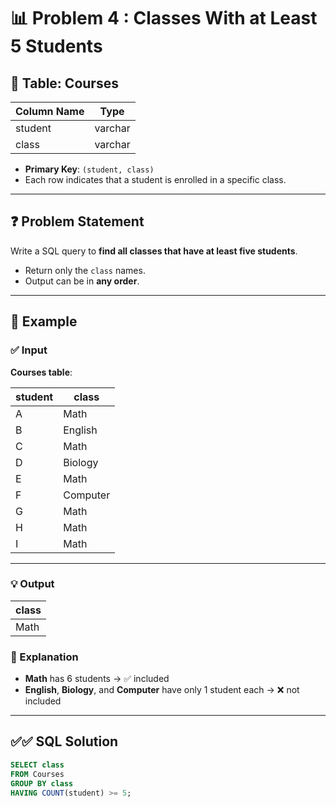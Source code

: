 # 📊 Problem 4 : Classes With at Least 5 Students

## 📝 Table: Courses

| Column Name | Type    |
|-------------|---------|
| student     | varchar |
| class       | varchar |

- **Primary Key**: `(student, class)`
- Each row indicates that a student is enrolled in a specific class.

---

## ❓ Problem Statement

Write a SQL query to **find all classes that have at least five students**.

- Return only the `class` names.
- Output can be in **any order**.

---

## 📌 Example

### ✅ Input

**Courses table**:

| student | class    |
|---------|----------|
| A       | Math     |
| B       | English  |
| C       | Math     |
| D       | Biology  |
| E       | Math     |
| F       | Computer |
| G       | Math     |
| H       | Math     |
| I       | Math     |

---

### 💡 Output

| class |
|--------|
| Math  |

### 🧠 Explanation

- **Math** has 6 students → ✅ included
- **English**, **Biology**, and **Computer** have only 1 student each → ❌ not included

---

## ✅✅ SQL Solution

```sql
SELECT class    
FROM Courses 
GROUP BY class
HAVING COUNT(student) >= 5;

